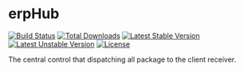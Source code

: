 # erpHub

[![Build Status](https://travis-ci.org/erpmesh/erphub.svg)](https://travis-ci.org/erpmesh/erphub)
[![Total Downloads](https://poser.pugx.org/erpmesh/erphub/d/total.svg)](https://packagist.org/packages/erpmesh/erphub)
[![Latest Stable Version](https://poser.pugx.org/erpmesh/erphub/v/stable.svg)](https://packagist.org/packages/erpmesh/erphub)
[![Latest Unstable Version](https://poser.pugx.org/erpmesh/erphub/v/unstable.svg)](https://packagist.org/packages/erpmesh/erphub)
[![License](https://poser.pugx.org/erpmesh/erphub/license.svg)](https://packagist.org/packages/erpmesh/erphub)


The central control that dispatching all package to the client receiver.


